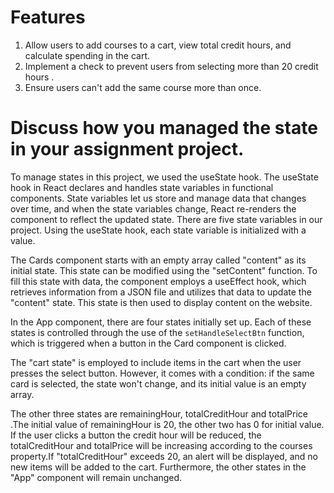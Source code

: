 # Features

1. Allow users to add courses to a cart, view total credit hours, and calculate spending in the cart.
2. Implement a check to prevent users from selecting more than 20 credit hours .
3. Ensure users can't add the same course more than once.

# Discuss how you managed the state in your assignment project.

To manage states in this project, we used the useState hook. The useState hook in React declares and handles state variables in functional components. State variables let us store and manage data that changes over time, and when the state variables change, React re-renders the component to reflect the updated state. There are five state variables in our project. Using the useState hook, each state variable is initialized with a value. 



The Cards component starts with an empty array called "content" as its initial state. This state can be modified using the "setContent" function. To fill this state with data, the component employs a useEffect hook, which retrieves information from a JSON file and utilizes that data to update the "content" state. This state is then used to display content on the website.

In the App component, there are four states initially set up. Each of these states is controlled through the use of the `setHandleSelectBtn` function, which is triggered when a button in the Card component is clicked.


The "cart state" is employed to include items in the cart when the user presses the select button. However, it comes with a condition: if the same card is selected, the state won't change, and its initial value is an empty array.


The other three states are remainingHour, totalCreditHour and totalPrice .The initial value of remainingHour is 20, the other two  has 0 for initial value. If the user clicks a button the credit hour will be reduced, the totalCreditHour and totalPrice will be increasing according to the courses property.If "totalCreditHour" exceeds 20, an alert will be displayed, and no new items will be added to the cart. Furthermore, the other states in the "App" component will remain unchanged.



